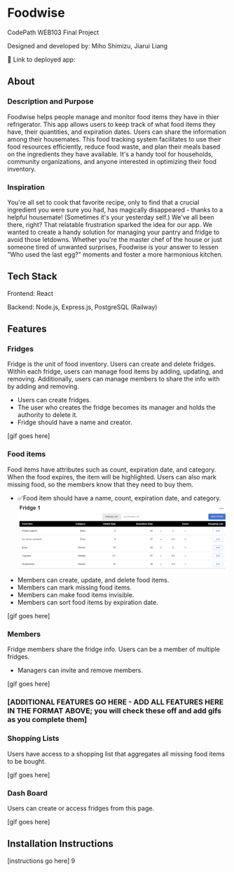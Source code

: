 # Foodwise

CodePath WEB103 Final Project

Designed and developed by: Miho Shimizu, Jiarui Liang

🔗 Link to deployed app:

## About

### Description and Purpose

Foodwise helps people manage and monitor food items they have in thier refrigerator. This app allows users to keep track of what food items they have, their quantities, and expiration dates. Users can share the information among their housemates. This food tracking system facilitates to use their food resources efficiently, reduce food waste, and plan their meals based on the ingredients they have available. It's a handy tool for households, community organizations, and anyone interested in optimizing their food inventory.

### Inspiration

You're all set to cook that favorite recipe, only to find that a crucial ingredient you were sure you had, has magically disappeared - thanks to a helpful housemate! (Sometimes it's your yesterday self.) We've all been there, right? That relatable frustration sparked the idea for our app. We wanted to create a handy solution for managing your pantry and fridge to avoid those letdowns. Whether you're the master chef of the house or just someone tired of unwanted surprises, Foodwise is your answer to lessen "Who used the last egg?" moments and foster a more harmonious kitchen.

## Tech Stack

Frontend: React

Backend: Node.js, Express.js, PostgreSQL (Railway)

## Features

### Fridges

Fridge is the unit of food inventory. Users can create and delete fridges. Within each fridge, users can manage food items by adding, updating, and removing. Additionally, users can manage members to share the info with by adding and removing. 

- Users can create fridges.
- The user who creates the fridge becomes its manager and holds the authority to delete it.
- Fridge should have a name and creator.

[gif goes here]

### Food items

Food items have attributes such as count, expiration date, and category. When the food expires, the item will be highlighted. Users can also mark missing food, so the members know that they need to buy them.

- ✅Food item should have a name, count, expiration date, and category.
    ![food item list](https://github.com/simicity/web103_finalproject/blob/main/screenshots/food-item-list.png)
- Members can create, update, and delete food items.
- Members can mark missing food items.
- Members can make food items invisible.
- Members can sort food items by expiration date.

[gif goes here]

### Members

Fridge members share the fridge info. Users can be a member of multiple fridges. 

- Managers can invite and remove members.

[gif goes here]

### [ADDITIONAL FEATURES GO HERE - ADD ALL FEATURES HERE IN THE FORMAT ABOVE; you will check these off and add gifs as you complete them]

### Shopping Lists

Users have access to a shopping list that aggregates all missing food items to be bought.

[gif goes here]

### Dash Board

Users can create or access fridges from this page.

[gif goes here]

## Installation Instructions

[instructions go here]
9